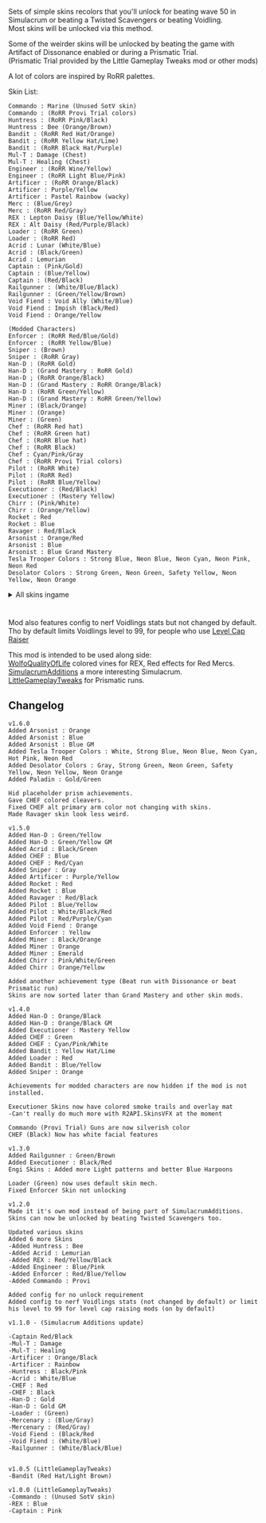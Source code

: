 Sets of simple skins recolors that you'll unlock for beating wave 50 in Simulacrum or beating a Twisted Scavengers or beating Voidling.\
Most skins will be unlocked via this method.

Some of the weirder skins will be unlocked by beating the game with Artifact of Dissonance enabled or during a Prismatic Trial.\
(Prismatic Trial provided by the Little Gameplay Tweaks mod or other mods)

A lot of colors are inspired by RoRR palettes.

Skin List:
```
Commando : Marine (Unused SotV skin)
Commando : (RoRR Provi Trial colors)
Huntress : (RoRR Pink/Black)
Huntress : Bee (Orange/Brown)
Bandit : (RoRR Red Hat/Orange)
Bandit ; (RoRR Yellow Hat/Lime)
Bandit : (RoRR Black Hat/Purple)
Mul-T : Damage (Chest)
Mul-T : Healing (Chest)
Engineer : (RoRR Wine/Yellow)
Engineer : (RoRR Light Blue/Pink)
Artificer : (RoRR Orange/Black)
Artificer : Purple/Yellow
Artificer : Pastel Rainbow (wacky)
Merc : (Blue/Grey)
Merc : (RoRR Red/Gray)
REX : Lepton Daisy (Blue/Yellow/White)
REX : Alt Daisy (Red/Purple/Black)
Loader : (RoRR Green)
Loader : (RoRR Red)
Acrid : Lunar (White/Blue)
Acrid : (Black/Green)
Acrid : Lemurian
Captain : (Pink/Gold)
Captain : (Blue/Yellow)
Captain : (Red/Black)
Railgunner : (White/Blue/Black)
Railgunner : (Green/Yellow/Brown)
Void Fiend : Void Ally (White/Blue)
Void Fiend : Impish (Black/Red)
Void Fiend : Orange/Yellow

(Modded Characters)
Enforcer : (RoRR Red/Blue/Gold)
Enforcer : (RoRR Yellow/Blue)
Sniper : (Brown)
Sniper : (RoRR Gray)
Han-D : (RoRR Gold)
Han-D : (Grand Mastery : RoRR Gold)
Han-D ; (RoRR Orange/Black)
Han-D : (Grand Mastery : RoRR Orange/Black)
Han-D : (RoRR Green/Yellow)
Han-D : (Grand Mastery : RoRR Green/Yellow)
Miner : (Black/Orange)
Miner : (Orange)
Miner : (Green)
Chef : (RoRR Red hat)
Chef : (RoRR Green hat)
Chef : (RoRR Blue hat)
Chef : (RoRR Black)
Chef : Cyan/Pink/Gray
Chef : (RoRR Provi Trial colors)
Pilot : (RoRR White)
Pilot : (RoRR Red)
Pilot : (RoRR Blue/Yellow)
Executioner : (Red/Black)
Executioner : (Mastery Yellow)
Chirr : (Pink/White)
Chirr : (Orange/Yellow)
Rocket : Red
Rocket : Blue
Ravager : Red/Black
Arsonist : Orange/Red
Arsonist : Blue
Arsonist : Blue Grand Mastery
Tesla Trooper Colors : Strong Blue, Neon Blue, Neon Cyan, Neon Pink, Neon Red
Desolator Colors : Strong Green, Neon Green, Safety Yellow, Neon Yellow, Neon Orange
```

<details>
  <summary>All skins ingame</summary>

![](https://cdn.discordapp.com/attachments/1115182271276781698/1209473091772747776/allSkinsV6.png?ex=65e70c98&is=65d49798&hm=9f70f14b4d432d0b01a339f4dd6dce7f66991770751e8f125953699f73540d94&)
![](https://cdn.discordapp.com/attachments/1115182271276781698/1209473090426372216/allSkinsModsV6.png?ex=65e70c97&is=65d49797&hm=f95261ec464edf848aad8dcd7ef0b71f7133839877257f825fab1950474dbb3f&)
</details>

#
Mod also features config to nerf Voidlings stats but not changed by default.\
Tho by default limits Voidlings level to 99, for people who use [Level Cap Raiser](https://thunderstore.io/package/Moffein/Raise_Monster_Level_Cap/)

This mod is intended to be used along side:\
[WolfoQualityOfLife](https://thunderstore.io/package/Wolfo/WolfoQualityOfLife/) colored vines for REX, Red effects for Red Mercs.\
[SimulacrumAdditions](https://thunderstore.io/package/Wolfo/SimulacrumAdditions) a more interesting Simulacrum.\
[LittleGameplayTweaks](https://thunderstore.io/package/Wolfo/LittleGameplayTweaks/) for Prismatic runs.
## Changelog
```
v1.6.0
Added Arsonist : Orange
Added Arsonist : Blue
Added Arsonist : Blue GM
Added Tesla Trooper Colors : White, Strong Blue, Neon Blue, Neon Cyan, Hot Pink, Neon Red
Added Desolator Colors : Gray, Strong Green, Neon Green, Safety Yellow, Neon Yellow, Neon Orange
Added Paladin : Gold/Green

Hid placeholder prism achievements.
Gave CHEF colored cleavers.
Fixed CHEF alt primary arm color not changing with skins.
Made Ravager skin look less weird.

v1.5.0
Added Han-D : Green/Yellow
Added Han-D : Green/Yellow GM
Added Acrid : Black/Green
Added CHEF : Blue
Added CHEF : Red/Cyan
Added Sniper : Gray
Added Artificer : Purple/Yellow
Added Rocket : Red
Added Rocket : Blue
Added Ravager : Red/Black
Added Pilot : Blue/Yellow
Added Pilot : White/Black/Red
Added Pilot : Red/Purple/Cyan
Added Void Fiend : Orange
Added Enforcer : Yellow
Added Miner : Black/Orange
Added Miner : Orange
Added Miner : Emerald
Added Chirr : Pink/White/Green
Added Chirr : Orange/Yellow

Added another achievement type (Beat run with Dissonance or beat Prismatic run)
Skins are now sorted later than Grand Mastery and other skin mods.

v1.4.0
Added Han-D : Orange/Black
Added Han-D : Orange/Black GM
Added Executioner : Mastery Yellow
Added CHEF : Green
Added CHEF : Cyan/Pink/White
Added Bandit : Yellow Hat/Lime
Added Loader : Red
Added Bandit : Blue/Yellow
Added Sniper : Orange

Achievements for modded characters are now hidden if the mod is not installed.

Executioner Skins now have colored smoke trails and overlay mat
-Can't really do much more with R2API.SkinsVFX at the moment

Commando (Provi Trial) Guns are now silverish color
CHEF (Black) Now has white facial features

v1.3.0
Added Railgunner : Green/Brown
Added Executioner : Black/Red
Engi Skins : Added more Light patterns and better Blue Harpoons

Loader (Green) now uses default skin mech.
Fixed Enforcer Skin not unlocking

v1.2.0
Made it it's own mod instead of being part of SimulacrumAdditions.
Skins can now be unlocked by beating Twisted Scavengers too.

Updated various skins
Added 6 more Skins
-Added Huntress : Bee
-Added Acrid : Lemurian
-Added REX : Red/Yellow/Black
-Added Engineer : Blue/Pink
-Added Enforcer : Red/Blue/Yellow
-Added Commando : Provi

Added config for no unlock requirement
Added config to nerf Voidlings stats (not changed by default) or limit his level to 99 for level cap raising mods (on by default)

v1.1.0 - (Simulacrum Additions update)

-Captain Red/Black
-Mul-T : Damage
-Mul-T : Healing
-Artificer : Orange/Black
-Artificer : Rainbow
-Huntress : Black/Pink
-Acrid : White/Blue
-CHEF : Red
-CHEF : Black
-Han-D : Gold
-Han-D : Gold GM
-Loader : (Green)
-Mercenary : (Blue/Gray)
-Mercenary : (Red/Gray)
-Void Fiend : (Black/Red
-Void Fiend : (White/Blue)
-Railgunner : (White/Black/Blue)


v1.0.5 (LittleGameplayTweaks)
-Bandit (Red Hat/Light Brown)

v1.0.0 (LittleGameplayTweaks)
-Commando : (Unused SotV skin)
-REX : Blue
-Captain : Pink

